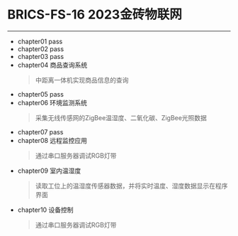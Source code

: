 # BRICS-FS-16 2023金砖物联网

***
   
   - chapter01
     pass
   - chapter02
     pass  
   - chapter03
     pass
   - chapter04
     商品查询系统
     >中距离一体机实现商品信息的查询
   - chapter05
     pass
   - chapter06
     环境监测系统
     >采集无线传感网的ZigBee温湿度、二氧化碳、ZigBee光照数据
   - chapter07
     pass
   - chapter08
     远程监控应用
     >通过串口服务器调试RGB灯带
   - chapter09
     室内温湿度
     >读取工位上的温湿度传感器数据，并将实时温度、湿度数据显示在程序界面
   - chapter10
     设备控制
     >通过串口服务器调试RGB灯带

